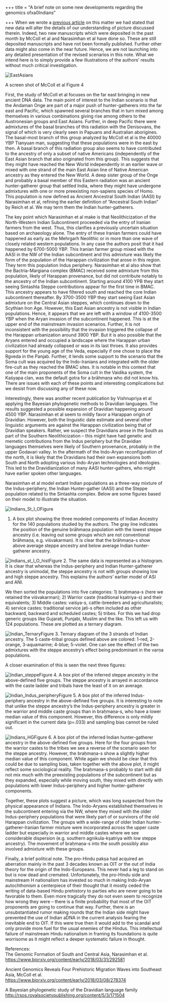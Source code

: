 +++
title = "A brief note on some new developments regarding the genomics ofxa0Indians"

+++
When we wrote a [previous
article](https://manasataramgini.wordpress.com/2015/12/12/a-note-on-the-early-expansions-of-the-indo-europeans/)
on this matter we had stated that new data will alter the details of our
understanding of picture discussed therein. Indeed, two new manuscripts
which were deposited in the past month by McColl et al and Narasimhan et
al have done so. These are still deposited manuscripts and have not been
formally published. Further other data might also come in the near
future. Hence, we are not launching into any detailed presentation of
the revised scenarios in this note. What we intend here is to simply
provide a few illustrations of the authors’ results without much
critical investigation.

![EastAsians](https://manasataramgini.files.wordpress.com/2018/04/eastasians.jpg?w=640)

A screen shot of McColl et al Figure 4

First, the study of McColl et al focuses on the far east bringing in new
ancient DNA data. The main point of interest to the Indian scenario is
that the Andaman Onge are part of a major push of hunter-gatherers into
the far east and Pacific, which spawned several branches that in turn
mixed among themselves in various combinations giving rise among others
to the Austronesian groups and East Asians. Further, in deep Pacific
there were admixtures of the basal branches of this radiation with the
Denisovans, the signal of which is very clearly seen in Papuans and
Australian aborigines. The basal-most branch of this group analyzed by
McColl et al is the 40000 YBP Tianyuan man, suggesting that these
populations were in the east by then. A basal branch of this radiation
group also seems to have contributed to the ancestry of only a subset of
native Americans (independently of the East Asian branch that also
originated from this group). This suggests that they might have reached
the New World independently in an earlier wave or mixed with one strand
of the main East Asian line of Native American ancestry as they entered
the New World. A deep sister group of the Onge and probably a basal
member of this Eastern radiation was an ancient hunter-gatherer group
that settled India, where they might have undergone admixtures with one
or more preexisting non-sapiens species of Homo. This population is now
defined as Ancient Ancestral South Indian (AASI) by Narasimhan et al,
refining the earlier definition of “Ancestral South Indian” by Reich et
al. We may term them the Indian hunter-gatherers.

The key point which Narasimhan et al make is that Neolithicization of
the North-Western Indian Subcontinent proceeded via the entry of Iranian
farmers from the west. Thus, this clarifies a previously uncertain
situation based on archaeology alone. The entry of these Iranian farmers
could have happened as early as the Mehrgarh Neolithic or in more than
one wave of closely related western populations. In any case the authors
posit that it had happened by 6700-5000 YBP. This Iranian farmer group
mixed with the AASI in the NW of the Indian subcontinent and this
admixture was likely the form of the population of the Harappan
civilization that arose in this region. They term this population Indus
periphery. Narasimhan et al also show that the Bactria-Margiana complex
(BMAC) received some admixture from this population, likely of Harappan
provenance, but did not contribute notably to the ancestry of the Indian
subcontinent. Starting around 4100 YPB they start seeing Sintashta
Steppe contributions appear for the first time in BMAC. This ancestry
appears to have filtered south and reached the core Indian subcontinent
thereafter. By 3700-3500 YBP they start seeing East Asian admixture on
the Central Asian steppes, which continues down to the Scythian Iron
Age. However, this East Asian ancestry is not visible in Indian
populations. Hence, it appears that we are left with a window of
4100-3500 YBP when the Aryan invasion of the subcontinent happened. This
is at the upper end of the mainstream invasion scenarios. Further, it is
not inconsistent with the possibility that the invasion triggered the
collapse of the Harappan urbanization around 3900 YBP. But it is also
possible that the Aryans entered and occupied a landscape where the
Harappan urban civilization had already collapsed or was in its last
throes. It also provides support for the young age of the Veda,
especially if one chose to place the Ṛgveda in the Panjab. Further, it
lends some support to the scenario that the Soma cult was acquired by
the Indo-Iranians and integrated with the older fire-cult as they
reached the BMAC sites. It is notable in this context that one of the
main proponents of the Soma cult in the Vaidika system, the Kaśyapa
clan, was the default gotra for a brāhmaṇa who did not know his. There
are issues with each of these points and interesting complications but
we desist from discussing any of these now.

Interestingly, there was another recent publication by Vishnupriya et al
applying the Bayesian phylogenetic methods to Dravidian languages. The
results suggested a possible expansion of Dravidian happening around
4500 YBP. Narasimhan et al seem to mildly favor a Harappan origin of
Dravidian. However, both the linguistic date estimate and several other
linguistic arguments are against the Harappan civilization being that of
Dravidian speakers. Rather, we suspect the Dravidians arose in the South
as part of the Southern Neolithicization – this might have had genetic
and memetic contributions from the Indus periphery but the Dravidian
languages themselves were likely of Southern provenance, probably in the
upper Godavari valley. In the aftermath of the Indo-Aryan
reconfiguration of the north, it is likely that the Dravidians had their
own expansions both South and North adopting various Indo-Aryan
technologies and ideologies. This led to the Dravidianization of many
AASI hunter-gathers, who might have earlier spoken other languages.

Narasimhan et al model extant Indian populations as a three-way mixture
of the Indus-periphery, the Indian Hunter-gather (AASI) and the Steppe
population related to the Sintashta complex. Below are some figures
based on their model to illustrate the situation.

![Indians\_St\_I\_O](https://manasataramgini.files.wordpress.com/2018/04/indians_st_i_o.png?w=640)Figure
1. A box plot showing the three modeled components of Indian Ancestry
for the 140 populations studied by the authors. The gray line indicates
the position of the genuine brāhmaṇa population with the lowest steppe
ancestry (i.e. leaving out some groups which are not conventional
brāhmaṇa, e.g. viśvakarman). It is clear that the brāhmaṇa-s show
above average steppe ancestry and below average Indian hunter-gatherer
ancestry.

![Indians\_st\_I\_O\_hist](https://manasataramgini.files.wordpress.com/2018/04/indians_st_i_o_hist.png?w=640)Figure
2. The same data is represented as a histogram. It is clear that whereas
the Indus-periphery and Indian Hunter-gatherer ancestry is unimodal, the
steppe ancestry is not with groups showing low and high steppe ancestry.
This explains the authors’ earlier model of ASI and ANI.

We then sorted the populations into five categories: 1) braḥmaṇa-s (here
we retained the viśvakarman); 2) Warrior caste (traditional kṣatriya-s)
and their equivalents; 3) Middle castes: vaiśya-s, cattle-breeders and
agriculturalists; 4) service castes: traditional service jati-s often
included as other backward, backward and scheduled castes; 5) tribes.
For this we had drop generic groups like Gujarati, Punjabi, Muslim and
the like. This left us with 124 populations. These are plotted as a
ternary diagram.

![Indian\_Ternary](https://manasataramgini.files.wordpress.com/2018/04/indian_ternary.png?w=640)Figure
3. Ternary diagram of the 3 strands of Indian ancestry. The 5
caste-tribal groups defined above are colored: 1-red, 2-orange,
3-aquamarine; 4-blue; 5-violet. One can see the effect of the two
admixtures with the steppe ancestry’s effect being predominant in the
varṇa populations.

A closer examination of this is seen the next three figures:

![Indian\_steppe](https://manasataramgini.files.wordpress.com/2018/04/indian_steppe.png?w=640)Figure
4. A box plot of the inferred steppe ancestry in the above-defined five
groups. The steppe ancestry is arrayed in accordance with the caste
ladder and tribals have the least of it on an average.

![Indian\_Indus\_periphery](https://manasataramgini.files.wordpress.com/2018/04/indian_indus_periphery.png?w=640)Figure
5. A box plot of the inferred Indus-periphery ancestry in the
above-defined five groups. It is interesting to note that unlike the
steppe ancestry’s the Indus-periphery ancestry is greater in the warrior
and middle caste groups than in braḥmaṇa-s, who have a lower median
value of this component. However, this difference is only mildly
significant in the current data (p=.033) and sampling bias cannot be
ruled out.

![Indians\_HG](https://manasataramgini.files.wordpress.com/2018/04/indians_hg.png?w=640)Figure
6. A box plot of the inferred Indian hunter-gatherer ancestry in the
above-defined five groups. Here for the four groups from the warrior
castes to the tribes we see a reverse of the scenario seen for the
steppe ancestry. However, the braḥmaṇa-s show a slightly higher median
value of this component. While again we should be clear that this could
be due to sampling bias, taken together with the above plot, it might
reflect some sociological reality. The braḥmaṇa-s probably to start with
did not mix much with the preexisting populations of the subcontinent
but as they expanded, especially while moving south, they mixed with
directly with populations with lower Indus-periphery and higher
hunter-gatherer components.

Together, these plots suggest a picture, which was long suspected from
the physical appearance of Indians. The Indo-Aryans established
themselves in the subcontinent entering via the NW, where they mixed
with the older Indus-periphery populations that were likely part of or
survivors of the old Harappan civilization. The groups with a wide-range
of older Indian hunter-gatherer-Iranian farmer mixture were incorporated
across the upper caste ladder but especially in warrior and middle
castes where we see considerable dispersion (e.g. southern
agnikula-kṣatriya with low steppe ancestry). The movement of
braḥmaṇa-s into the south possibly also involved admixture with
these groups.

Finally, a brief political note. The pro-Hindu pakṣa had acquired an
aberration mainly in the past 3 decades known as OIT or the out of India
theory for the origin of the Indo-Europeans. This never had a leg to
stand on but is now dead and cremated. Unfortunately, the pro-Hindu side
and mainstream H nationalism has invested so much in making Indo-Aryan
autochthonism a centerpiece of their thought that it mostly ceded the
writing of data-based Hindu prehistory to parties who are never going to
be favorable to them. Even more tragically they do not even seem to
recognize how wrong they were – there is a finite probability that most
of the OIT proponents are going to continue that way. Further, there is
an unsubstantiated rumor making rounds that the Indian side might have
prevented the use of Indian aDNA in the current analysis fearing the
inevitable end to OIT. If this were true then it would add to the
scandal and only provide more fuel for the usual enemies of the Hindus.
This intellectual failure of mainstream Hindu nationalism in framing its
foundations is quite worrisome as it might reflect a deeper systematic
failure in thought.

References:  
The Genomic Formation of South and Central Asia, Narasimhan et al.
<https://www.biorxiv.org/content/early/2018/03/31/292581>

Ancient Genomics Reveals Four Prehistoric Migration Waves into Southeast
Asia, McColl et al.
<https://www.biorxiv.org/content/early/2018/03/08/278374>

A Bayesian phylogenetic study of the Dravidian language family
<http://rsos.royalsocietypublishing.org/content/5/3/171504>
